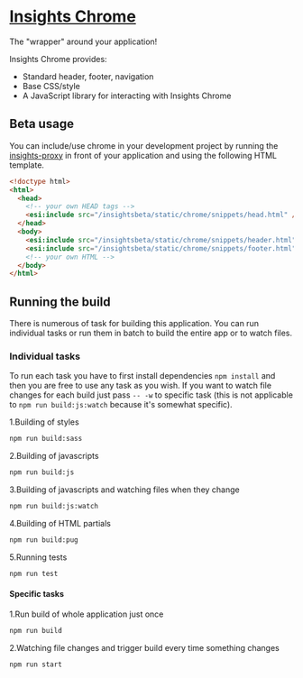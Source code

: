 # [Insights Chrome](https://github.com/RedHatInsights/insights-chrome)

The "wrapper" around your application!

Insights Chrome provides:

- Standard header, footer, navigation
- Base CSS/style
- A JavaScript library for interacting with Insights Chrome

## Beta usage

You can include/use chrome in your development project by running the [insights-proxy](https://github.com/RedHatInsights/insights-proxy) in front of your application and using the following HTML template.

```html
<!doctype html>
<html>
  <head>
    <!-- your own HEAD tags -->
    <esi:include src="/insightsbeta/static/chrome/snippets/head.html" />
  </head>
  <body>
    <esi:include src="/insightsbeta/static/chrome/snippets/header.html" />
    <esi:include src="/insightsbeta/static/chrome/snippets/footer.html" />
    <!-- your own HTML -->
  </body>
</html>
```

## Running the build

There is numerous of task for building this application. You can run individual tasks or run them in batch to build the
entire app or to watch files.

### Individual tasks

To run each task you have to first install dependencies `npm install` and then you are free to use any task as you wish.
If you want to watch file changes for each build just pass `-- -w` to specific task (this is not applicable to
`npm run build:js:watch` because it's somewhat specific).

1.Building of styles

```bash
npm run build:sass
```

2.Building of javascripts

```bash
npm run build:js
```

3.Building of javascripts and watching files when they change

```bash
npm run build:js:watch
```

4.Building of HTML partials

```bash
npm run build:pug
```

5.Running tests

```bash
npm run test
```

#### Specific tasks

1.Run build of whole application just once

```bash
npm run build
```

2.Watching file changes and trigger build every time something changes

```bash
npm run start
```